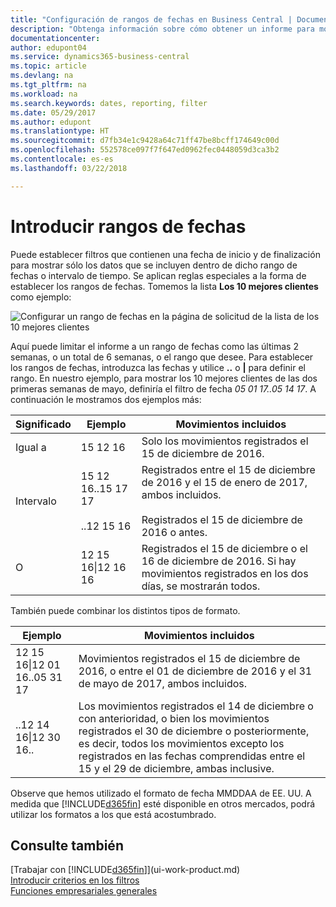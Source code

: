 ```yaml
---
title: "Configuración de rangos de fechas en Business Central | Documentos de Microsoft"
description: "Obtenga información sobre cómo obtener un informe para mostrar datos de periodos de tiempo específicos mediante rangos de fechas en Business Central."
documentationcenter: 
author: edupont04
ms.service: dynamics365-business-central
ms.topic: article
ms.devlang: na
ms.tgt_pltfrm: na
ms.workload: na
ms.search.keywords: dates, reporting, filter
ms.date: 05/29/2017
ms.author: edupont
ms.translationtype: HT
ms.sourcegitcommit: d7fb34e1c9428a64c71ff47be8bcff174649c00d
ms.openlocfilehash: 552578ce097f7f647ed0962fec0448059d3ca3b2
ms.contentlocale: es-es
ms.lasthandoff: 03/22/2018

---
```

# <a name="entering-date-ranges"></a>Introducir rangos de fechas 
Puede establecer filtros que contienen una fecha de inicio y de finalización para mostrar sólo los datos que se incluyen dentro de dicho rango de fechas o intervalo de tiempo. Se aplican reglas especiales a la forma de establecer los rangos de fechas. Tomemos la lista **Los 10 mejores clientes** como ejemplo:

![Configurar un rango de fechas en la página de solicitud de la lista de los 10 mejores clientes](./media/ui-enter-date-ranges/customer-top10-list.png)

Aquí puede limitar el informe a un rango de fechas como las últimas 2 semanas, o un total de 6 semanas, o el rango que desee. Para establecer los rangos de fechas, introduzca las fechas y utilice **..** o **|** para definir el rango. En nuestro ejemplo, para mostrar los 10 mejores clientes de las dos primeras semanas de mayo, definiría el filtro de fecha *05 01 17..05 14 17*.
A continuación le mostramos dos ejemplos más:

| Significado | Ejemplo | Movimientos incluidos |
|---|---|---|
|Igual a| 15 12 16 |Solo los movimientos registrados el 15 de diciembre de 2016.|
|Intervalo| 15 12 16..15 17 17<br /><br />..12 15 16|Registrados entre el 15 de diciembre de 2016 y el 15 de enero de 2017, ambos incluidos.<br /><br />Registrados el 15 de diciembre de 2016 o antes.|
|O|12 15 16&#124;12 16 16|Registrados el 15 de diciembre o el 16 de diciembre de 2016. Si hay movimientos registrados en los dos días, se mostrarán todos.|

También puede combinar los distintos tipos de formato.

| Ejemplo | Movimientos incluidos |
|---|---|
|12 15 16&#124;12 01 16..05 31 17 | Movimientos registrados el 15 de diciembre de 2016, o entre el 01 de diciembre de 2016 y el 31 de mayo de 2017, ambos incluidos. |
|..12 14 16&#124;12 30 16.. | Los movimientos registrados el 14 de diciembre o con anterioridad, o bien los movimientos registrados el 30 de diciembre o posteriormente, es decir, todos los movimientos excepto los registrados en las fechas comprendidas entre el 15 y el 29 de diciembre, ambas inclusive. |

Observe que hemos utilizado el formato de fecha MMDDAA de EE. UU. A medida que [!INCLUDE[d365fin](includes/d365fin_md.md)] esté disponible en otros mercados, podrá utilizar los formatos a los que está acostumbrado.

## <a name="see-also"></a>Consulte también
[Trabajar con [!INCLUDE[d365fin](includes/d365fin_long_md.md)]](ui-work-product.md)  
[Introducir criterios en los filtros](ui-enter-criteria-filters.md)  
[Funciones empresariales generales](ui-across-business-areas.md)

